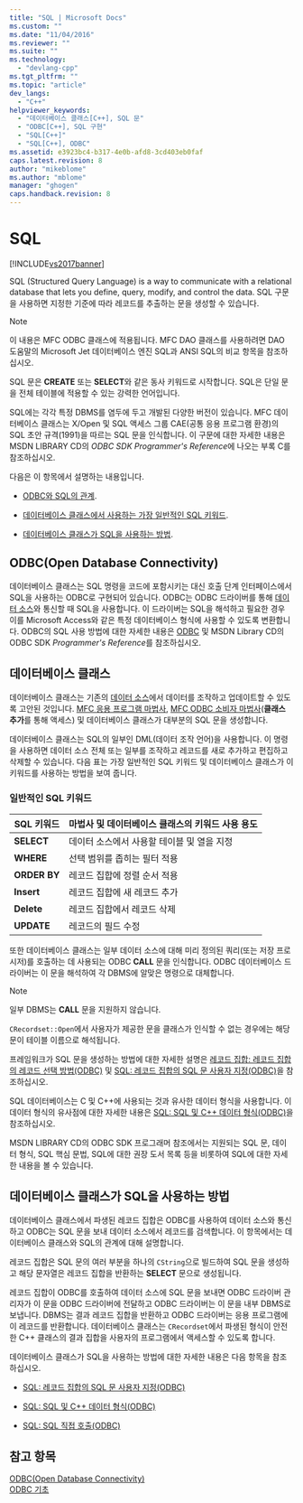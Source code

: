 ```yaml
---
title: "SQL | Microsoft Docs"
ms.custom: ""
ms.date: "11/04/2016"
ms.reviewer: ""
ms.suite: ""
ms.technology: 
  - "devlang-cpp"
ms.tgt_pltfrm: ""
ms.topic: "article"
dev_langs: 
  - "C++"
helpviewer_keywords: 
  - "데이터베이스 클래스[C++], SQL 문"
  - "ODBC[C++], SQL 구현"
  - "SQL[C++]"
  - "SQL[C++], ODBC"
ms.assetid: e3923bc4-b317-4e0b-afd8-3cd403eb0faf
caps.latest.revision: 8
author: "mikeblome"
ms.author: "mblome"
manager: "ghogen"
caps.handback.revision: 8
---
```

# SQL
[!INCLUDE[vs2017banner](../../assembler/inline/includes/vs2017banner.md)]

SQL \(Structured Query Language\) is a way to communicate with a relational database that lets you define, query, modify, and control the data.  SQL 구문을 사용하면 지정한 기준에 따라 레코드를 추출하는 문을 생성할 수 있습니다.  
  
> [!NOTE]
>  이 내용은 MFC ODBC 클래스에 적용됩니다.  MFC DAO 클래스를 사용하려면 DAO 도움말의 Microsoft Jet 데이터베이스 엔진 SQL과 ANSI SQL의 비교 항목을 참조하십시오.  
  
 SQL 문은 **CREATE** 또는 **SELECT**와 같은 동사 키워드로 시작합니다.  SQL은 단일 문을 전체 테이블에 적용할 수 있는 강력한 언어입니다.  
  
 SQL에는 각각 특정 DBMS를 염두에 두고 개발된 다양한 버전이 있습니다.  MFC 데이터베이스 클래스는 X\/Open 및 SQL 액세스 그룹 CAE\(공통 응용 프로그램 환경\)의 SQL 초안 규격\(1991\)을 따르는 SQL 문을 인식합니다.  이 구문에 대한 자세한 내용은 MSDN LIBRARY CD의 *ODBC SDK* *Programmer's Reference*에 나오는 부록 C를 참조하십시오.  
  
 다음은 이 항목에서 설명하는 내용입니다.  
  
-   [ODBC와 SQL의 관계](#_core_open_database_connectivity_.28.odbc.29).  
  
-   [데이터베이스 클래스에서 사용하는 가장 일반적인 SQL 키워드](#_core_the_database_classes).  
  
-   [데이터베이스 클래스가 SQL을 사용하는 방법](#_core_how_the_database_classes_use_sql).  
  
##  <a name="_core_open_database_connectivity_.28.odbc.29"></a> ODBC\(Open Database Connectivity\)  
 데이터베이스 클래스는 SQL 명령을 코드에 포함시키는 대신 호출 단계 인터페이스에서 SQL을 사용하는 ODBC로 구현되어 있습니다.  ODBC는 ODBC 드라이버를 통해 [데이터 소스](../../data/odbc/data-source-odbc.md)와 통신할 때 SQL을 사용합니다.  이 드라이버는 SQL을 해석하고 필요한 경우 이를 Microsoft Access와 같은 특정 데이터베이스 형식에 사용할 수 있도록 변환합니다.  ODBC의 SQL 사용 방법에 대한 자세한 내용은 [ODBC](../../data/odbc/odbc-basics.md) 및 MSDN Library CD의 ODBC SDK *Programmer's Reference*를 참조하십시오.  
  
##  <a name="_core_the_database_classes"></a> 데이터베이스 클래스  
 데이터베이스 클래스는 기존의 [데이터 소스](../../data/odbc/data-source-odbc.md)에서 데이터를 조작하고 업데이트할 수 있도록 고안된 것입니다.  [MFC 응용 프로그램 마법사](../../mfc/reference/database-support-mfc-application-wizard.md), [MFC ODBC 소비자 마법사](../../mfc/reference/adding-an-mfc-odbc-consumer.md)\(**클래스 추가**를 통해 액세스\) 및 데이터베이스 클래스가 대부분의 SQL 문을 생성합니다.  
  
 데이터베이스 클래스는 SQL의 일부인 DML\(데이터 조작 언어\)을 사용합니다.  이 명령을 사용하면 데이터 소스 전체 또는 일부를 조작하고 레코드를 새로 추가하고 편집하고 삭제할 수 있습니다.  다음 표는 가장 일반적인 SQL 키워드 및 데이터베이스 클래스가 이 키워드를 사용하는 방법을 보여 줍니다.  
  
### 일반적인 SQL 키워드  
  
|SQL 키워드|마법사 및 데이터베이스 클래스의 키워드 사용 용도|  
|-------------|---------------------------------|  
|**SELECT**|데이터 소스에서 사용할 테이블 및 열을 지정|  
|**WHERE**|선택 범위를 좁히는 필터 적용|  
|**ORDER BY**|레코드 집합에 정렬 순서 적용|  
|**Insert**|레코드 집합에 새 레코드 추가|  
|**Delete**|레코드 집합에서 레코드 삭제|  
|**UPDATE**|레코드의 필드 수정|  
  
 또한 데이터베이스 클래스는 일부 데이터 소스에 대해 미리 정의된 쿼리\(또는 저장 프로시저\)를 호출하는 데 사용되는 ODBC **CALL** 문을 인식합니다.  ODBC 데이터베이스 드라이버는 이 문을 해석하여 각 DBMS에 알맞은 명령으로 대체합니다.  
  
> [!NOTE]
>  일부 DBMS는 **CALL** 문을 지원하지 않습니다.  
  
 `CRecordset::Open`에서 사용자가 제공한 문을 클래스가 인식할 수 없는 경우에는 해당 문이 테이블 이름으로 해석됩니다.  
  
 프레임워크가 SQL 문을 생성하는 방법에 대한 자세한 설명은 [레코드 집합: 레코드 집합의 레코드 선택 방법\(ODBC\)](../../data/odbc/recordset-how-recordsets-select-records-odbc.md) 및 [SQL: 레코드 집합의 SQL 문 사용자 지정\(ODBC\)](../../data/odbc/sql-customizing-your-recordset’s-sql-statement-odbc.md)을 참조하십시오.  
  
 SQL 데이터베이스는 C 및 C\+\+에 사용되는 것과 유사한 데이터 형식을 사용합니다.  이 데이터 형식의 유사점에 대한 자세한 내용은 [SQL: SQL 및 C\+\+ 데이터 형식\(ODBC\)](../../data/odbc/sql-sql-and-cpp-data-types-odbc.md)을 참조하십시오.  
  
 MSDN LIBRARY CD의 ODBC SDK 프로그래머 참조에서는 지원되는 SQL 문, 데이터 형식, SQL 핵심 문법, SQL에 대한 권장 도서 목록 등을 비롯하여 SQL에 대한 자세한 내용을 볼 수 있습니다.  
  
##  <a name="_core_how_the_database_classes_use_sql"></a> 데이터베이스 클래스가 SQL을 사용하는 방법  
 데이터베이스 클래스에서 파생된 레코드 집합은 ODBC를 사용하여 데이터 소스와 통신하고 ODBC는 SQL 문을 보내 데이터 소스에서 레코드를 검색합니다.  이 항목에서는 데이터베이스 클래스와 SQL의 관계에 대해 설명합니다.  
  
 레코드 집합은 SQL 문의 여러 부분을 하나의 `CString`으로 빌드하여 SQL 문을 생성하고  해당 문자열은 레코드 집합을 반환하는 **SELECT** 문으로 생성됩니다.  
  
 레코드 집합이 ODBC를 호출하여 데이터 소스에 SQL 문을 보내면 ODBC 드라이버 관리자가 이 문을 ODBC 드라이버에 전달하고 ODBC 드라이버는 이 문을 내부 DBMS로 보냅니다.  DBMS는 결과 레코드 집합을 반환하고 ODBC 드라이버는 응용 프로그램에 이 레코드를 반환합니다.  데이터베이스 클래스는 `CRecordset`에서 파생된 형식이 안전한 C\+\+ 클래스의 결과 집합을 사용자의 프로그램에서 액세스할 수 있도록 합니다.  
  
 데이터베이스 클래스가 SQL을 사용하는 방법에 대한 자세한 내용은 다음 항목을 참조하십시오.  
  
-   [SQL: 레코드 집합의 SQL 문 사용자 지정\(ODBC\)](../../data/odbc/sql-customizing-your-recordset’s-sql-statement-odbc.md)  
  
-   [SQL: SQL 및 C\+\+ 데이터 형식\(ODBC\)](../../data/odbc/sql-sql-and-cpp-data-types-odbc.md)  
  
-   [SQL: SQL 직접 호출\(ODBC\)](../../data/odbc/sql-making-direct-sql-calls-odbc.md)  
  
## 참고 항목  
 [ODBC\(Open Database Connectivity\)](../../data/odbc/open-database-connectivity-odbc.md)   
 [ODBC 기초](../../data/odbc/odbc-basics.md)